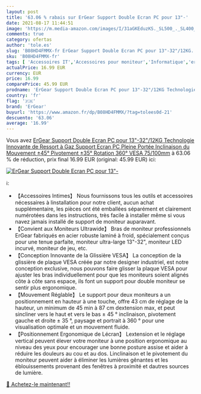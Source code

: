 ```yaml
---
layout: post
title: '63.06 % rabais sur ErGear Support Double Ecran PC pour 13"-'
date: 2021-08-17 11:44:51
image: 'https://m.media-amazon.com/images/I/31aGKEduzKS._SL500_._SL400_.jpg'
comments: true
category: ofertas
author: 'tole.es'
slug: 'B08HD4FMMX-fr ErGear Support Double Ecran PC pour 13"-32"/12KG...'
sku: 'B08HD4FMMX-fr'
tags: [ 'Accessoires IT','Accessoires pour moniteur','Informatique','ergear', ]
actualPrice: 16.99 EUR
currency: EUR
price: 16.99
comparePrice: 45.99 EUR
prodname: 'ErGear Support Double Ecran PC pour 13"-32"/12KG Technologie Innovante de Ressort à Gaz Support Ecran PC Pleine Portée Inclinaison du Mouvement ±45° Pivotement ±35° Rotation 360° VESA 75/100mm'
country: 'fr'
flag: '🇫🇷'
brand: 'ErGear'
buyurl: 'https://www.amazon.fr/dp/B08HD4FMMX/?tag=tolees0d-21'
descuento: '63.06'
average: '16.99'
---
```


Vous avez [ErGear Support Double Ecran PC pour 13"-32"/12KG Technologie Innovante de Ressort à Gaz Support Ecran PC Pleine Portée Inclinaison du Mouvement ±45° Pivotement ±35° Rotation 360° VESA 75/100mm](https://www.amazon.fr/dp/B08HD4FMMX/?tag=tolees0d-21)  à  63.06 % de réduction, prix final  16.99 EUR (original: 45.99 EUR) ici:

[![ErGear Support Double Ecran PC pour 13"-](https://m.media-amazon.com/images/I/31aGKEduzKS._SL500_._SL400_.jpg)](https://www.amazon.fr/dp/B08HD4FMMX/?tag=tolees0d-21)

ℹ️:

- 【Accessoires Intimes】 Nous fournissons tous les outils et accessoires nécessaires à linstallation pour notre client, aucun achat supplémentaire, les pièces ont été emballées séparément et clairement numérotées dans les instructions, très facile à installer même si vous navez jamais installé de support de moniteur auparavant.
- 【Convient aux Moniteurs Ultrawide】 Bras de moniteur professionnels ErGear fabriqués en acier robuste laminé à froid, spécialement conçus pour une tenue parfaite, moniteur ultra-large 13"-32", moniteur LED incurvé, moniteur de jeu, etc.
- 【Conception Innovante de la Glissière VESA】 La conception de la glissière de plaque VESA créée par notre designer industriel, est notre conception exclusive, nous pouvons faire glisser la plaque VESA pour ajuster les bras individuellement pour que les moniteurs soient alignés côte à côte sans espace, ils font un support pour double moniteur se sentir plus ergonomique.
- 【Mouvement Réglable】 Le support pour deux moniteurs a un positionnement en hauteur à une touche, offre 43 cm de réglage de la hauteur, un minimum de 45 min à 87 cm dextension max, et peut sincliner vers le haut et vers le bas ± 45 ° inclinaison, pivotement gauche et droite ± 35 °, paysage et portrait à 360 ° pour une visualisation optimale et un mouvement fluide.
- 【Positionnement Ergonomique de Lécran】 Lextension et le réglage vertical peuvent élever votre moniteur à une position ergonomique au niveau des yeux pour encourager une bonne posture assise et aider à réduire les douleurs au cou et au dos. Linclinaison et le pivotement du moniteur peuvent aider à éliminer les lumières gênantes et les éblouissements provenant des fenêtres à proximité et dautres sources de lumière.

[🛒 Achetez-le maintenant!!](https://www.amazon.fr/dp/B08HD4FMMX/?tag=tolees0d-21)
